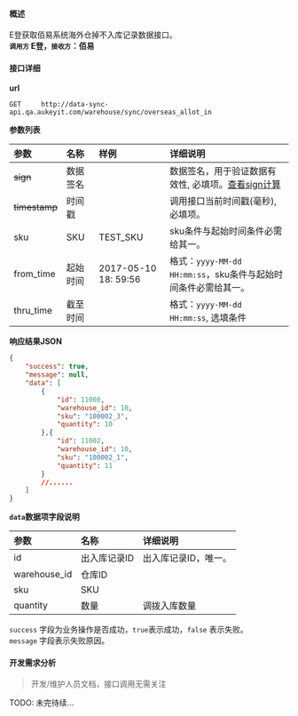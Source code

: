 #### 概述
E登获取佰易系统海外仓掉不入库记录数据接口。<br/>
__`调用方` E登，`接收方`：佰易__

#### 接口详细

__url__

```text
GET     http://data-sync-api.qa.aukeyit.com/warehouse/sync/overseas_allot_in
```

__参数列表__

| 参数       | 名称     | 样例                  | 详细说明                                                     |
|:----------|:--------|:---------------------|:------------------------------------------------------------|
| ~~sign~~      | 数据签名 |                      | 数据签名，用于验证数据有效性, 必填项。[查看sign计算](/modules/data-init/sign_build)                           |
| ~~timestamp~~ | 时间戳   |                      | 调用接口当前时间戳(毫秒), 必填项。                              |
| sku       | SKU     | TEST_SKU             | sku条件与起始时间条件必需给其一。                             |
| from_time | 起始时间 | 2017-05-10 18: 59:56 | 格式：`yyyy-MM-dd HH:mm:ss`，sku条件与起始时间条件必需给其一。 |
| thru_time | 截至时间 |                      | 格式：`yyyy-MM-dd HH:mm:ss`, 选填条件                         |

__响应结果JSON__

```json
{
    "success": true,
    "message": null,
    "data": [
        {
            "id": 11000,
            "warehouse_id": 10,
            "sku": "100002_3",
            "quantity": 10
        },{
            "id": 11002,
            "warehouse_id": 10,
            "sku": "100002_1",
            "quantity": 11
        }
        //......
    ]
}
```

__`data`数据项字段说明__

| 参数          | 名称         | 详细说明            |
|:-------------|:------------|:-------------------|
| id           | 出入库记录ID | 出入库记录ID，唯一。  |
| warehouse_id | 仓库ID       |                    |
| sku          | SKU         |                    |
| quantity     | 数量         | 调拨入库数量         |

`success` 字段为业务操作是否成功，`true`表示成功，`false` 表示失败。 <br />
`message` 字段表示失败原因。




#### 开发需求分析
> 开发/维护人员文档，接口调用无需关注

TODO: 未完待续...